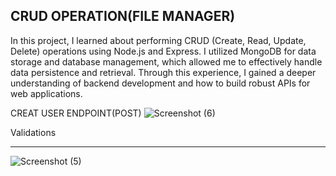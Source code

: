 CRUD OPERATION(FILE MANAGER)
------------------------------------------------
In this project, I learned about performing CRUD (Create, Read, Update, Delete) operations using Node.js and Express. I utilized MongoDB for data storage and database management, which allowed me to effectively handle data persistence and retrieval. Through this experience, I gained a deeper understanding of backend development and how to build robust APIs for web applications.

CREAT USER ENDPOINT(POST)
![Screenshot (6)](https://github.com/Mosesomo/file_manger/assets/107793010/9d464c53-1118-4ff7-97d3-6e3578700b5a)



Validations
____________________________________________________________________
![Screenshot (5)](https://github.com/Mosesomo/file_manger/assets/107793010/63f69796-845d-4b21-90dd-8f5b44fa8396)

